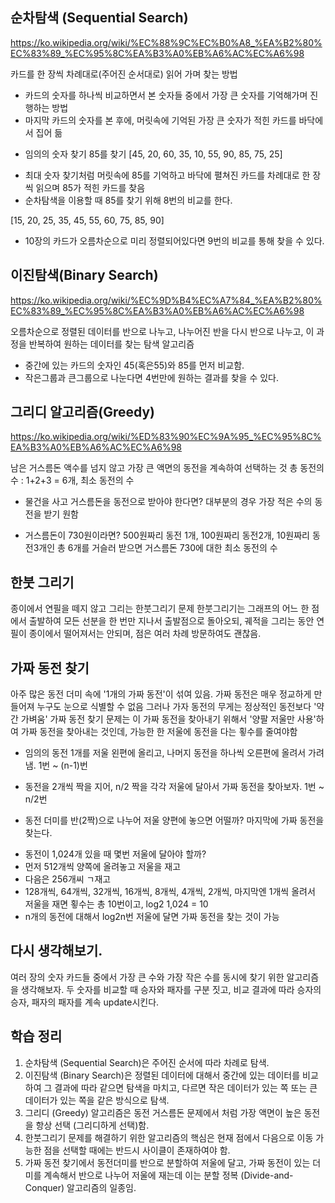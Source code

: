 ## 순차탐색 (Sequential Search)

https://ko.wikipedia.org/wiki/%EC%88%9C%EC%B0%A8_%EA%B2%80%EC%83%89_%EC%95%8C%EA%B3%A0%EB%A6%AC%EC%A6%98

카드를 한 장씩 차례대로(주어진 순서대로) 읽어 가며 찾는 방법

- 카드의 숫자를 하나씩 비교하면서 본 숫자들 중에서 가장 큰 숫자를 기억해가며 진행하는 방법
- 마지막 카드의 숫자를 본 후에, 머릿속에 기억된 가장 큰 숫자가 적힌 카드를 바닥에서 집어 듦

* 임의의 숫자 찾기
  85를 찾기
  [45, 20, 60, 35, 10, 55, 90, 85, 75, 25]

- 최대 숫자 찾기처럼 머릿속에 85를 기억하고 바닥에 펼쳐진 카드를 차례대로 한 장씩 읽으며 85가 적힌 카드를 찾음
- 순차탐색을 이용할 때 85를 찾기 위해 8번의 비교를 한다.

[15, 20, 25, 35, 45, 55, 60, 75, 85, 90]

- 10장의 카드가 오름차순으로 미리 정렬되어있다면 9번의 비교를 통해 찾을 수 있다.

## 이진탐색(Binary Search)

https://ko.wikipedia.org/wiki/%EC%9D%B4%EC%A7%84_%EA%B2%80%EC%83%89_%EC%95%8C%EA%B3%A0%EB%A6%AC%EC%A6%98

오름차순으로 정렬된 데이터를 반으로 나누고, 나누어진 반을 다시 반으로 나누고, 이 과정을 반복하여 원하는 데이터를 찾는 탐색 알고리즘

- 중간에 있는 카드의 숫자인 45(혹은55)와 85를 먼저 비교함.
- 작은그룹과 큰그룹으로 나눈다면 4번만에 원하는 결과를 찾을 수 있다.

## 그리디 알고리즘(Greedy)

https://ko.wikipedia.org/wiki/%ED%83%90%EC%9A%95_%EC%95%8C%EA%B3%A0%EB%A6%AC%EC%A6%98

남은 거스름돈 액수를 넘지 않고 가장 큰 액면의 동전을 계속하여 선택하는 것
총 동전의 수 : 1+2+3 = 6개, 최소 동전의 수

- 물건을 사고 거스름돈을 동전으로 받아야 한다면?
  대부분의 경우 가장 적은 수의 동전을 받기 원함

- 거스름돈이 730원이라면?
  500원짜리 동전 1개, 100원짜리 동전2개, 10원짜리 동전3개인 총 6개를 거슬러 받으면 거스름돈 730에 대한 최소 동전의 수

## 한붓 그리기

종이에서 연필을 떼지 않고 그리는 한붓그리기 문제
한붓그리기는 그래프의 어느 한 점에서 출발하여 모든 선분을 한 번만 지나서 출발점으로 돌아오되, 궤적을 그리는 동안 연필이 종이에서 떨어져서는 안되며, 점은 여러 차례 방문하여도 괜찮음.

## 가짜 동전 찾기

아주 많은 동전 더미 속에 '1개의 가짜 동전'이 섞여 있음.
가짜 동전은 매우 정교하게 만들어져 누구도 눈으로 식별할 수 없음
그러나 가자 동전의 무게는 정상적인 동전보다 '약간 가벼움'
가짜 동전 찾기 문제는 이 가짜 동전을 찾아내기 위해서 '양팔 저울만 사용'하여 가짜 동전을 찾아내는 것인데, 가능한 한 저울에 동전을 다는 횧수를 줄여야함

- 임의의 동전 1개를 저울 왼편에 올리고, 나머지 동전을 하나씩 오른편에 올려서 가려냄.
  1번 ~ (n-1)번

- 동전을 2개씩 짝을 지어, n/2 짝을 각각 저울에 달아서 가짜 동전을 찾아보자.
  1번 ~ n/2번

- 동전 더미를 반(2짝)으로 나누어 저울 양편에 놓으면 어떨까?
  마지막에 가짜 동전을 찾는다.

* 동전이 1,024개 있을 때 몇번 저울에 달아야 할까?
* 먼저 512개씩 양쪽에 올려놓고 저울을 재고
* 다음은 256개씨 ㄱ재고
* 128개씩, 64개씩, 32개씩, 16개씩, 8개씩, 4개씩, 2개씩, 마지막엔 1개씩 올려서 저울을 재면 횧수는 총 10번이고, log2 1,024 = 10
* n개의 동전에 대해서 log2n번 저울에 달면 가짜 동전을 찾는 것이 가능

## 다시 생각해보기.

여러 장의 숫자 카드들 중에서 가장 큰 수와 가장 작은 수를 동시에 찾기 위한 알고리즘을 생각해보자.
두 숫자를 비교할 때 승자와 패자를 구분 짓고, 비교 결과에 따라 승자의 승자, 패자의 패자를 계속 update시킨다.

## 학습 정리

1. 순차탐색 (Sequential Search)은 주어진 순서에 따라 차례로 탐색.
2. 이진탐색 (Binary Search)은 정렬된 데이터에 대해서 중간에 있는 데이터를 비교하여 그 결과에 따라 같으면 탐색을 마치고, 다르면 작은 데이터가 있는 쪽 또는 큰 데이터가 있는 쪽을 같은 방식으로 탐색.
3. 그리디 (Greedy) 알고리즘은 동전 거스름돈 문제에서 처럼 가장 액면이 높은 동전을 항상 선택 (그리디하게 선택)함.
4. 한붓그리기 문제를 해결하기 위한 알고리즘의 핵심은 현재 점에서 다음으로 이동 가능한 점을 선택할 때에는 반드시 사이클이 존재하여야 함.
5. 가짜 동전 찾기에서 동전더미를 반으로 분할하여 저울에 달고, 가짜 동전이 있는 더미를 계속해서 반으로 나누어 저울에 재는데 이는 분할 정복 (Divide-and-Conquer) 알고리즘의 일종임.
